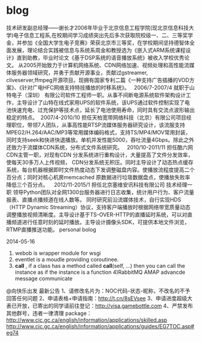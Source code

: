 blog
====
技术研发副总经理——谢长才2006年毕业于北京信息工程学院(现北京信息科技大学)电子信息工程系,在校期间学习成绩突出先后多次获取院校级一、二、三等奖学金，并参加《全国大学生电子竞赛》荣获北京市三等奖，在学校期间坚持德智体全面发展，理论结合实践被信息与系统系周金和教授选为《嵌入式ARM系统课程设计》直到助教，毕业时论文《基于DSP系统的语音播放系统》被收入学校优秀论文。 从2005开始致力于计算机网络系统、CDN网络加速、视频处理和高性能流媒体服务器领域研究，并勇于贡献开源事业，贡献过gstreamer, cliveserver,ffmpeg开源项目。现拥有国家专利二篇《一种支持广告插播的VOD方案》、《针对广电HFC网络支持特技播放的时移系统》。   2006/7-2007/4 就职于山特电子（深圳） 有限公司软件工程师一职。从事不间断电源系统软件架构设计工作，主导设计了山特在线式家用UPS的软件系统，该UPS通过软件控制实现了电池快速充电、过充保护等技术点，延长了电池使用寿命，同时具有交流点波形输出稳定的特点。  2007/4-2010/10 担任天柏宽带网络科技（北京）有限公司项目经理职位，带领7人团队，从事高性能RTSP流媒体服务器研究设计，该流服支持MPEG2/H.264/AAC/MP3等常用媒体编码格式，支持TS/MP4/MOV常用封装，同时支持seek和快进快退播放。单机并发性能5000，吞吐流量4Gbps。除此之外还致力于流媒体CDN系统，分布式文件系统研究。   2010/10-2011/11 担任酷六网 CDN主管一职，对现有CDN 分发系统进行重构设计，大量提高了文件分发效率，使每天30多万人上传视频， CDN分发系统无积压。同时主导设计了动态热点缓存系统，每台机器根据即时文件热度动态下发调整磁盘内容。使播放流程度提高二个百分点；同时对核心机房memcached 原数据进行垃圾数据盘点，使播放失败率降低三个百分点。    2012/11-2015/1 担任北京塞维安讯科技有限公司 技术经理一职 领导Python团队对全网1300台服务器进行日志收集，统计用户行为、客户流量报表、直播点播频道在线人数等。 同时研究前沿流媒体技术，自行实现HDS（HTTP Dynamic Streaming）协议，支持客户端播放时根据网络带宽质量动态调整播放视频清晰度。主导设计基于TS-OVER-HTTP的直播延时系统，可以对直播频道进行任意时刻的延时播放。主导设计摄像头SDK，可提供本地文件浏览，RTMP直播推送功能。
personal bolog

2014-05-16
1) webob is wrapper module for wsgi
2) eventlet is a moudle providing coroutinee.
3) __call__ , if a class has a method called __call__(self, ...)
then you can call the instance as if the instance is a function
4)RabbitMQ AMAP advancde message communicate

@向快乐出发 最新公告
1、请修改名片为：NOC代码-状态-昵称，不改名的不予回答任何问题
2、申请表格+申请指南：http://t.cn/8sEVsee
3、申请进度超级大表已开放，已寄出的同学请前往登记：http://visa.gamebottle.com 
4、严禁发布其他群号，违者一律清理
package：http://www.cic.gc.ca/english/information/applications/skilled.asp
http://www.cic.gc.ca/english/information/applications/guides/EG7TOC.asp#eg74
